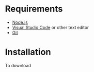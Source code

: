 # Requirements
 - [Node.js](https://nodejs.org/en/)
 - [Visual Studio Code](https://code.visualstudio.com/) or other text editor
 - [Git](https://git-scm.com/downloads) 


# Installation

To download 